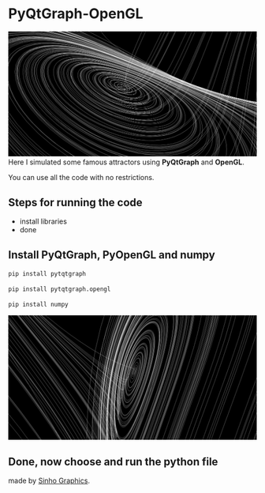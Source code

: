 # PyQtGraph-OpenGL
![](Images/Lorenz2.PNG)
Here I simulated some famous attractors using **PyQtGraph** and **OpenGL**.


You can use all the code with no restrictions. 

## Steps for running the code
- install libraries
- done

## Install **PyQtGraph**, **PyOpenGL** and **numpy**

```python
pip install pytqtgraph
```
```python
pip install pytqtgraph.opengl
```
```python
pip install numpy
```
![](Images/Lorenz1.PNG)

## Done, now choose and run the python file

made by [Sinho Graphics](https://www.instagram.com/sinho_graphics).
